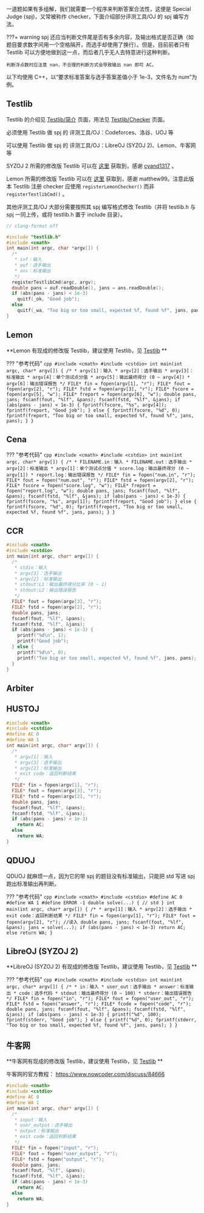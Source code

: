 一道题如果有多组解，我们就需要一个程序来判断答案合法性，这便是 Special Judge (spj)，又常被称作 checker，下面介绍部分评测工具/OJ 的 spj 编写方法。

???+ warning
    spj 还应当判断文件尾是否有多余内容，及输出格式是否正确（如题目要求数字间用一个空格隔开，而选手却使用了换行）。但是，目前前者只有 Testlib 可以方便地做到这一点，而后者几乎无人去特意进行这种判断。

    判断浮点数时应注意 nan，不合理的判断方式会导致输出 nan 即可 AC。

以下均使用 C++，以“要求标准答案与选手答案差值小于 1e-3，文件名为 num”为例。

## Testlib

Testlib 的介绍见 [Testlib/简介](./testlib/index.md) 页面，用法见 [Testlib/Checker](./testlib/checker.md) 页面。

必须使用 Testlib 做 spj 的 评测工具/OJ：Codeforces、洛谷、UOJ 等

可以使用 Testlib 做 spj 的 评测工具/OJ：LibreOJ (SYZOJ 2)、Lemon、牛客网等

SYZOJ 2 所需的修改版 Testlib 可以在 [这里](https://pastebin.com/3GANXMG7) 获取到，感谢 [cyand1317](https://loj.ac/article/124) 。

Lemon 所需的修改版 Testlib 可以在 [这里](https://paste.ubuntu.com/p/JsTspHHnmB/) 获取到，感谢 matthew99。注意此版本 Testlib 注册 checker 应使用 `registerLemonChecker()` 而非 `registerTestlibCmd()` 。

其他评测工具/OJ 大部分需要按照其 spj 编写格式修改 Testlib（并将 testlib.h 与 spj 一同上传，或将 testlib.h 置于 include 目录）。

```cpp
// clang-format off

#include "testlib.h"
#include <cmath>
int main(int argc, char *argv[]) {
  /*
   * inf：输入
   * ouf：选手输出
   * ans：标准输出
   */
  registerTestlibCmd(argc, argv);
  double pans = ouf.readDouble(), jans = ans.readDouble();
  if (abs(pans - jans) < 1e-3)
    quitf(_ok, "Good job");
  else
    quitf(_wa, "Too big or too small, expected %f, found %f", jans, pans);
}
```

## Lemon

 **Lemon 有现成的修改版 Testlib，建议使用 Testlib，见 [Testlib](#testlib) ** 

??? "参考代码"
    ```cpp
    #include <cmath>
    #include <cstdio>
    int main(int argc, char* argv[]) {
      /*
       * argv[1]：输入
       * argv[2]：选手输出
       * argv[3]：标准输出
       * argv[4]：单个测试点分值
       * argv[5]：输出最终得分 (0 ~ argv[4])
       * argv[6]：输出错误报告
       */
      FILE* fin = fopen(argv[1], "r");
      FILE* fout = fopen(argv[2], "r");
      FILE* fstd = fopen(argv[3], "r");
      FILE* fscore = fopen(argv[5], "w");
      FILE* freport = fopen(argv[6], "w");
      double pans, jans;
      fscanf(fout, "%lf", &pans);
      fscanf(fstd, "%lf", &jans);
      if (abs(pans - jans) < 1e-3) {
        fprintf(fscore, "%s", argv[4]);
        fprintf(freport, "Good job");
      } else {
        fprintf(fscore, "%d", 0);
        fprintf(freport, "Too big or too small, expected %f, found %f", jans, pans);
      }
    }
    ```

## Cena

??? "参考代码"
    ```cpp
    #include <cmath>
    #include <cstdio>
    int main(int argc, char* argv[]) {
      /*
       * FILENAME.in：输入
       * FILENAME.out：选手输出
       * argv[2]：标准输出
       * argv[1]：单个测试点分值
       * score.log：输出最终得分 (0 ~ argv[1])
       * report.log：输出错误报告
       */
      FILE* fin = fopen("num.in", "r");
      FILE* fout = fopen("num.out", "r");
      FILE* fstd = fopen(argv[2], "r");
      FILE* fscore = fopen("score.log", "w");
      FILE* freport = fopen("report.log", "w");
      double pans, jans;
      fscanf(fout, "%lf", &pans);
      fscanf(fstd, "%lf", &jans);
      if (abs(pans - jans) < 1e-3) {
        fprintf(fscore, "%s", argv[1]);
        fprintf(freport, "Good job");
      } else {
        fprintf(fscore, "%d", 0);
        fprintf(freport, "Too big or too small, expected %f, found %f", jans, pans);
      }
    }
    ```

## CCR

```cpp
#include <cmath>
#include <cstdio>
int main(int argc, char* argv[]) {
  /*
   * stdin：输入
   * argv[3]：选手输出
   * argv[2]：标准输出
   * stdout:L1：输出最终得分比率 (0 ~ 1)
   * stdout:L2：输出错误报告
   */
  FILE* fout = fopen(argv[3], "r");
  FILE* fstd = fopen(argv[2], "r");
  double pans, jans;
  fscanf(fout, "%lf", &pans);
  fscanf(fstd, "%lf", &jans);
  if (abs(pans - jans) < 1e-3) {
    printf("%d\n", 1);
    printf("Good job");
  } else {
    printf("%d\n", 0);
    printf("Too big or too small, expected %f, found %f", jans, pans);
  }
}
```

## Arbiter

## HUSTOJ

```cpp
#include <cmath>
#include <cstdio>
#define AC 0
#define WA 1
int main(int argc, char* argv[]) {
  /*
   * argv[1]：输入
   * argv[3]：选手输出
   * argv[2]：标准输出
   * exit code：返回判断结果
   */
  FILE* fin = fopen(argv[1], "r");
  FILE* fout = fopen(argv[3], "r");
  FILE* fstd = fopen(argv[2], "r");
  double pans, jans;
  fscanf(fout, "%lf", &pans);
  fscanf(fstd, "%lf", &jans);
  if (abs(pans - jans) < 1e-3)
    return AC;
  else
    return WA;
}
```

## QDUOJ

QDUOJ 就麻烦一点，因为它的带 spj 的题目没有标准输出，只能把 std 写进 spj 跑出标准输出再判断。

??? "参考代码"
    ```cpp
    #include <cmath>
    #include <cstdio>
    #define AC 0
    #define WA 1
    #define ERROR -1
    double solve(...) {
      // std
    }
    int main(int argc, char* argv[]) {
      /*
       * argv[1]：输入
       * argv[2]：选手输出
       * exit code：返回判断结果
       */
      FILE* fin = fopen(argv[1], "r");
      FILE* fout = fopen(argv[2], "r");
      //读入
      double pans, jans;
      fscanf(fout, "%lf", &pans);
      jans = solve(...);
      if (abs(pans - jans) < 1e-3)
        return AC;
      else
        return WA;
    }
    ```

## LibreOJ (SYZOJ 2)

 **LibreOJ (SYZOJ 2) 有现成的修改版 Testlib，建议使用 Testlib，见 [Testlib](#testlib) ** 

??? "参考代码"
    ```cpp
    #include <cmath>
    #include <cstdio>
    int main(int argc, char* argv[]) {
      /*
       * in：输入
       * user_out：选手输出
       * answer：标准输出
       * code：选手代码
       * stdout：输出最终得分 (0 ~ 100)
       * stderr：输出错误报告
       */
      FILE* fin = fopen("in", "r");
      FILE* fout = fopen("user_out", "r");
      FILE* fstd = fopen("answer", "r");
      FILE* fcode = fopen("code", "r");
      double pans, jans;
      fscanf(fout, "%lf", &pans);
      fscanf(fstd, "%lf", &jans);
      if (abs(pans - jans) < 1e-3) {
        printf("%d", 100);
        fprintf(stderr, "Good job");
      } else {
        printf("%d", 0);
        fprintf(stderr, "Too big or too small, expected %f, found %f", jans, pans);
      }
    }
    ```

## 牛客网

 **牛客网有现成的修改版 Testlib，建议使用 Testlib，见 [Testlib](#testlib) ** 

牛客网的官方教程： <https://www.nowcoder.com/discuss/84666> 

```cpp
#include <cmath>
#include <cstdio>
#define AC 0
#define WA 1
int main(int argc, char* argv[]) {
  /*
   * input：输入
   * user_output：选手输出
   * output：标准输出
   * exit code：返回判断结果
   */
  FILE* fin = fopen("input", "r");
  FILE* fout = fopen("user_output", "r");
  FILE* fstd = fopen("output", "r");
  double pans, jans;
  fscanf(fout, "%lf", &pans);
  fscanf(fstd, "%lf", &jans);
  if (abs(pans - jans) < 1e-3)
    return AC;
  else
    return WA;
}
```
